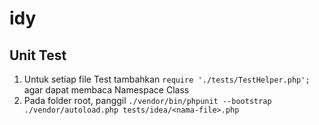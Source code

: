 # idy

## Unit Test
1. Untuk setiap file Test tambahkan `require './tests/TestHelper.php';` agar dapat membaca Namespace Class
2. Pada folder root, panggil `./vendor/bin/phpunit --bootstrap ./vendor/autoload.php tests/idea/<nama-file>.php`